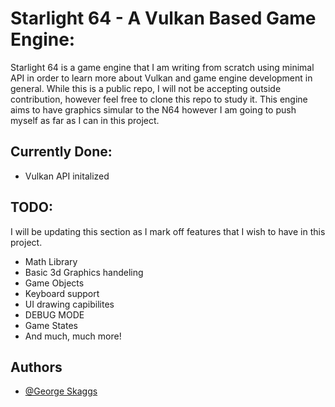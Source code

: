 # Starlight 64 - A Vulkan Based Game Engine:

Starlight 64 is a game engine that I am writing from scratch using minimal API in order to learn more about Vulkan and game engine development in general. While this is a public repo, I will not be accepting outside contribution, however feel free to clone this repo to study it. This engine aims to have graphics simular to the N64 however I am going to push myself as far as I can in this project.


## Currently Done:
- Vulkan API initalized

## TODO:
I will be updating this section as I mark off features that I wish to have in this project.

- Math Library
- Basic 3d Graphics handeling
- Game Objects
- Keyboard support
- UI drawing capibilites
- DEBUG MODE
- Game States
- And much, much more!


## Authors

- [@George Skaggs](https://github.com/Shadow227)
